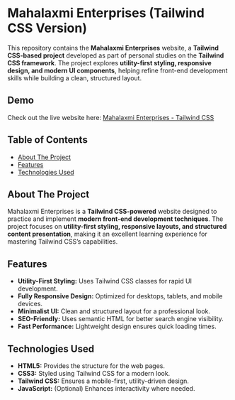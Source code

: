 # Mahalaxmi Enterprises (Tailwind CSS Version)

This repository contains the **Mahalaxmi Enterprises** website, a **Tailwind CSS-based project** developed as part of personal studies on the **Tailwind CSS framework**. The project explores **utility-first styling, responsive design, and modern UI components**, helping refine front-end development skills while building a clean, structured layout.

## Demo

Check out the live website here: [Mahalaxmi Enterprises - Tailwind CSS](https://mahalaxmi-enterprises-tailwind.netlify.app/)

## Table of Contents

- [About The Project](#about-the-project)
- [Features](#features)
- [Technologies Used](#technologies-used)

## About The Project

Mahalaxmi Enterprises is a **Tailwind CSS-powered** website designed to practice and implement **modern front-end development techniques**. The project focuses on **utility-first styling, responsive layouts, and structured content presentation**, making it an excellent learning experience for mastering Tailwind CSS’s capabilities.

## Features

- **Utility-First Styling:** Uses Tailwind CSS classes for rapid UI development.
- **Fully Responsive Design:** Optimized for desktops, tablets, and mobile devices.
- **Minimalist UI:** Clean and structured layout for a professional look.
- **SEO-Friendly:** Uses semantic HTML for better search engine visibility.
- **Fast Performance:** Lightweight design ensures quick loading times.

## Technologies Used

- **HTML5:** Provides the structure for the web pages.
- **CSS3:** Styled using Tailwind CSS for a modern look.
- **Tailwind CSS:** Ensures a mobile-first, utility-driven design.
- **JavaScript:** (Optional) Enhances interactivity where needed.

